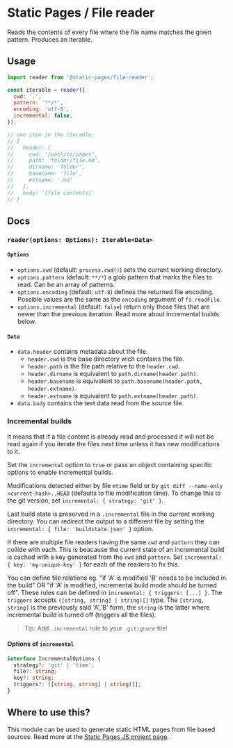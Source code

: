 # Static Pages / File reader
Reads the contents of every file where the file name matches the given pattern. Produces an iterable.

## Usage
```js
import reader from '@static-pages/file-reader';

const iterable = reader({
  cwd: '.',
  pattern: '**/*',
  encoding: 'utf-8',
  incremental: false,
});

// one item in the iterable:
// {
//   header: {
//     cwd: '/path/to/pages',
//     path: 'folder/file.md',
//     dirname: 'folder',
//     basename: 'file',
//     extname: '.md'
//   },
//   body: '[file contents]'
// }
```

## Docs

### __`reader(options: Options): Iterable<Data>`__

#### `Options`
- `options.cwd` (default: `process.cwd()`) sets the current working directory.
- `options.pattern` (default: `**/*`) a glob pattern that marks the files to read. Can be an array of patterns.
- `options.encoding` (default: `utf-8`) defines the returned file encoding. Possible values are the same as the `encoding` argument of `fs.readFile`.
- `options.incremental` (default: `false`) return only those files that are newer than the previous iteration. Read more about incremental builds below.

#### `Data`
- `data.header` contains metadata about the file.
  - `header.cwd` is the base directory wich contains the file.
  - `header.path` is the file path relative to the `header.cwd`.
  - `header.dirname` is equivalent to `path.dirname(header.path)`.
  - `header.basename` is equivalent to `path.basename(header.path, header.extname)`.
  - `header.extname` is equivalent to `path.extname(header.path)`.
- `data.body` contains the text data read from the source file.

### Incremental builds
It means that if a file content is already read and processed it will not be read again if you iterate the files next time unless it has new modifications to it.

Set the `incremental` option to `true` or pass an object containing specific options to enable incremental builds.

Modifications detected either by file `mtime` field or by `git diff --name-only <current-hash>..HEAD` (defaults to file modification time).
To change this to the git version, set `incremental: { strategy: 'git' }`.

Last build state is preserved in a `.incremental` file in the current working directory. You can redirect the output to a different file by setting the `incremental: { file: 'buildstate.json' }` option.

If there are multiple file readers having the same `cwd` and `pattern` they can collide with each. This is beacause the current state of an incremental build is cached with a key generated from the `cwd` and `pattern`. Set `incremental: { key: 'my-unique-key' }` for each of the readers to fix this.

You can define file relations eg. "if 'A' is modified 'B' needs to be included in the build" OR "if 'A' is modified, incremental build mode should be turned off".
These rules can be defined in `incremental: { triggers: [...] }`. The `triggers` accepts `([string, string] | string)[]` type. The `[string, string]` is the previously said 'A','B' form, the `string` is the latter where incremental build is turned off (triggers all the files).

> Tip: Add `.incremental` rule to your `.gitignore` file!

#### Options of `incremental`
```ts
interface IncrementalOptions {
  strategy?: 'git' | 'time';
  file?: string;
  key?: string;
  triggers?: ([string, string] | string)[];
}
```

## Where to use this?
This module can be used to generate static HTML pages from file based sources. Read more at the [Static Pages JS project page](https://staticpagesjs.github.io/).
